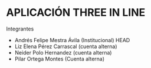 # **APLICACIÓN THREE IN LINE**

Integrantes

- Andrés Felipe Mestra Ávila (Institucional)
HEAD
- Liz Elena Pérez Carrascal (cuenta alterna)
- Neider Polo Hernandez (cuenta alterna)
- Pilar Ortega Montes (Cuenta alterna)

